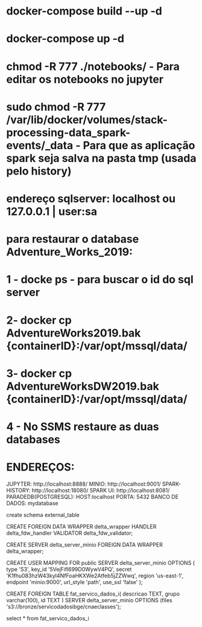 # docker-compose build --up -d
# docker-compose up -d
# chmod -R 777 ./notebooks/ - Para editar os notebooks no jupyter
# sudo chmod -R 777 /var/lib/docker/volumes/stack-processing-data_spark-events/_data - Para que as aplicação spark seja salva na pasta tmp (usada pelo history)

# endereço sqlserver: localhost ou 127.0.0.1 | user:sa 

# para restaurar o database Adventure_Works_2019:
# 1 - docke ps - para buscar o id do sql server
# 2- docker cp AdventureWorks2019.bak {containerID}:/var/opt/mssql/data/
# 3- docker cp AdventureWorksDW2019.bak {containerID}:/var/opt/mssql/data/
# 4 - No SSMS restaure as duas databases




# ENDEREÇOS:
JUPYTER: http://localhost:8888/
MINIO: http://localhost:9001/
SPARK-HISTORY: http://localhost:18080/
SPARK UI: http://localhost:8081/
PARADEDB(POSTGRESQL): 
    HOST:localhost
    PORTA: 5432
    BANCO DE DADOS: mydatabase

create schema external_table


CREATE FOREIGN DATA WRAPPER delta_wrapper
HANDLER delta_fdw_handler
VALIDATOR delta_fdw_validator;



CREATE SERVER delta_server_minio
FOREIGN DATA WRAPPER delta_wrapper;


CREATE USER MAPPING FOR public
SERVER delta_server_minio
OPTIONS (
  type 'S3',
  key_id '5VejFifl699D0WywV4PQ',
  secret 'K1fhu083hzW43kyI4NfFoaHKXWe2Atfeb5jZZWwq',
  region 'us-east-1',
  endpoint 'minio:9000',
  url_style 'path',
  use_ssl 'false'
);


CREATE FOREIGN TABLE fat_servico_dados_i(
	descricao TEXT,
	grupo varchar(100),
    id TEXT
)
SERVER delta_server_minio
OPTIONS (files 's3://bronze/servicodadosibge/cnaeclasses');


select * from fat_servico_dados_i 